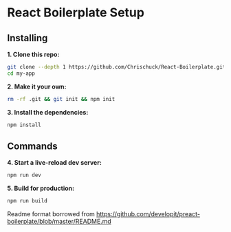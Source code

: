 # React Boilerplate Setup

## Installing

**1. Clone this repo:**

```sh
git clone --depth 1 https://github.com/Chrischuck/React-Boilerplate.git my-app
cd my-app
```

**2. Make it your own:**

```sh
rm -rf .git && git init && npm init
```

**3. Install the dependencies:**

```sh
npm install
```

## Commands

**4. Start a live-reload dev server:**

```sh
npm run dev
```

**5. Build for production:**

```sh
npm run build
```

Readme format borrowed from <a>https://github.com/developit/preact-boilerplate/blob/master/README.md<a>